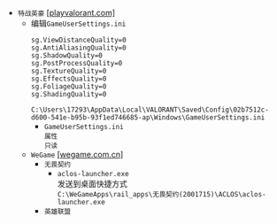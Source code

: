 * `特战英豪` [[playvalorant.com]](https://playvalorant.com/zh-tw/download/)
  * 编辑`GameUserSettings.ini`
    ```
    sg.ViewDistanceQuality=0
    sg.AntiAliasingQuality=0
    sg.ShadowQuality=0
    sg.PostProcessQuality=0
    sg.TextureQuality=0
    sg.EffectsQuality=0
    sg.FoliageQuality=0
    sg.ShadingQuality=0
    ```
    `C:\Users\17293\AppData\Local\VALORANT\Saved\Config\02b7512c-d600-541e-b95b-93f1ed746685-ap\Windows\GameUserSettings.ini`
    * `GameUserSettings.ini`  
`属性`  
`只读`
  * `WeGame` [[wegame.com.cn]](https://www.wegame.com.cn/home/)
    * `无畏契约`
      * `aclos-launcher.exe`  
发送到桌面快捷方式  
`C:\WeGameApps\rail_apps\无畏契约(2001715)\ACLOS\aclos-launcher.exe`
    * `英雄联盟`